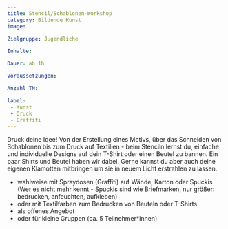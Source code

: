 ```yaml
---
title: Stencil/Schablonen-Workshop
category: Bildende Kunst
image: 

Zielgruppe: Jugendliche

Inhalte:

Dauer: ab 1h

Voraussetzungen:

Anzahl_TN: 

label:
 - Kunst
 - Druck
 - Graffiti
---
```


Druck deine Idee! Von der Erstellung eines Motivs, über das Schneiden von Schablonen bis zum Druck auf Textilien - beim Stenciln lernst du, einfache und individuelle Designs auf dein T-Shirt oder einen Beutel zu bannen. Ein paar Shirts und Beutel haben wir dabei. Gerne kannst du aber auch deine eigenen Klamotten mitbringen um sie in neuem Licht erstrahlen zu lassen.

* wahlweise mit Spraydosen (Graffiti) auf Wände, Karton oder Spuckis (Wer es nicht mehr kennt - Spuckis sind wie Briefmarken, nur größer: bedrucken, anfeuchten, aufkleben)
* oder mit Textilfarben zum Bedrucken von Beuteln oder T-Shirts
* als offenes Angebot
* oder für kleine Gruppen (ca. 5 Teilnehmer*innen)

